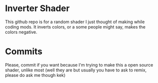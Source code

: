 # Inverter Shader
This github repo is for a random shader I just thought of making while coding mods. It inverts colors, or a some people might say, makes the colors negative.

# Commits
Please, commit if you want because I'm trying to make this a open source shader, unlike most (well they are but usually you have to ask to remix, please do ask me though kek)
